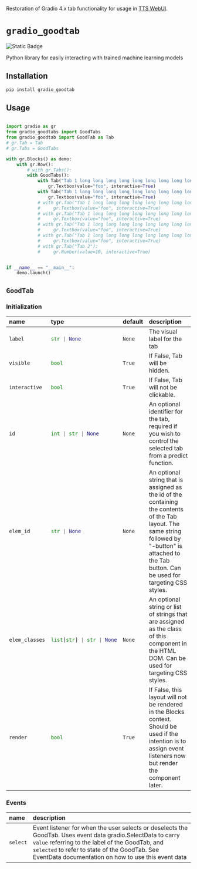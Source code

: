 Restoration of Gradio 4.x tab functionality for usage in [TTS WebUI](https://github.com/rsxdalv/tts-webui).

# `gradio_goodtab`
<img alt="Static Badge" src="https://img.shields.io/badge/version%20-%200.0.3%20-%20orange">  

Python library for easily interacting with trained machine learning models

## Installation

```bash
pip install gradio_goodtab
```

## Usage

```python

import gradio as gr
from gradio_goodtabs import GoodTabs
from gradio_goodtab import GoodTab as Tab
# gr.Tab = Tab
# gr.Tabs = GoodTabs

with gr.Blocks() as demo:
    with gr.Row():
        # with gr.Tabs():
        with GoodTabs():  
            with Tab("Tab 1 long long long long long long long long long"):
                gr.Textbox(value="foo", interactive=True)
            with Tab("Tab 1 long long long long long long long long long"):
                gr.Textbox(value="foo", interactive=True)
            # with gr.Tab("Tab 1 long long long long long long long long long"):
            #     gr.Textbox(value="foo", interactive=True)
            # with gr.Tab("Tab 1 long long long long long long long long long"):
            #     gr.Textbox(value="foo", interactive=True)
            # with gr.Tab("Tab 1 long long long long long long long long long"):
            #     gr.Textbox(value="foo", interactive=True)
            # with gr.Tab("Tab 1 long long long long long long long long long"):
            #     gr.Textbox(value="foo", interactive=True)
            # with gr.Tab("Tab 2"):
            #     gr.Number(value=10, interactive=True)


if __name__ == "__main__":
    demo.launch()

```

## `GoodTab`

### Initialization

<table>
<thead>
<tr>
<th align="left">name</th>
<th align="left" style="width: 25%;">type</th>
<th align="left">default</th>
<th align="left">description</th>
</tr>
</thead>
<tbody>
<tr>
<td align="left"><code>label</code></td>
<td align="left" style="width: 25%;">

```python
str | None
```

</td>
<td align="left"><code>None</code></td>
<td align="left">The visual label for the tab</td>
</tr>

<tr>
<td align="left"><code>visible</code></td>
<td align="left" style="width: 25%;">

```python
bool
```

</td>
<td align="left"><code>True</code></td>
<td align="left">If False, Tab will be hidden.</td>
</tr>

<tr>
<td align="left"><code>interactive</code></td>
<td align="left" style="width: 25%;">

```python
bool
```

</td>
<td align="left"><code>True</code></td>
<td align="left">If False, Tab will not be clickable.</td>
</tr>

<tr>
<td align="left"><code>id</code></td>
<td align="left" style="width: 25%;">

```python
int | str | None
```

</td>
<td align="left"><code>None</code></td>
<td align="left">An optional identifier for the tab, required if you wish to control the selected tab from a predict function.</td>
</tr>

<tr>
<td align="left"><code>elem_id</code></td>
<td align="left" style="width: 25%;">

```python
str | None
```

</td>
<td align="left"><code>None</code></td>
<td align="left">An optional string that is assigned as the id of the <div> containing the contents of the Tab layout. The same string followed by "-button" is attached to the Tab button. Can be used for targeting CSS styles.</td>
</tr>

<tr>
<td align="left"><code>elem_classes</code></td>
<td align="left" style="width: 25%;">

```python
list[str] | str | None
```

</td>
<td align="left"><code>None</code></td>
<td align="left">An optional string or list of strings that are assigned as the class of this component in the HTML DOM. Can be used for targeting CSS styles.</td>
</tr>

<tr>
<td align="left"><code>render</code></td>
<td align="left" style="width: 25%;">

```python
bool
```

</td>
<td align="left"><code>True</code></td>
<td align="left">If False, this layout will not be rendered in the Blocks context. Should be used if the intention is to assign event listeners now but render the component later.</td>
</tr>
</tbody></table>


### Events

| name | description |
|:-----|:------------|
| `select` | Event listener for when the user selects or deselects the GoodTab. Uses event data gradio.SelectData to carry `value` referring to the label of the GoodTab, and `selected` to refer to state of the GoodTab. See EventData documentation on how to use this event data |



